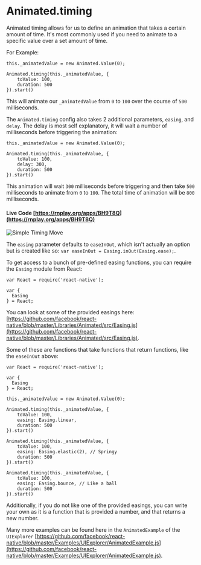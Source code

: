 # Animated.timing

Animated timing allows for us to define an animation that takes a certain amount of time. It's most commonly used if you need to animate to a specific value over a set amount of time.

For Example:
```
this._animatedValue = new Animated.Value(0);

Animated.timing(this._animatedValue, {
	toValue: 100,
	duration: 500
}).start()
```

This will animate our `_animatedValue` from `0` to `100` over the course of `500` milliseconds.

The `Animated.timing` config also takes 2 additional parameters, `easing`, and `delay`. The delay is most self explanatory, it will wait a number of milliseconds before triggering the animation:

```
this._animatedValue = new Animated.Value(0);

Animated.timing(this._animatedValue, {
	toValue: 100,
	delay: 300,
	duration: 500
}).start()
```

This animation will wait `300` milliseconds before triggering and then take `500` milliseconds to animate from `0` to `100`. The total time of animation will be `800` milliseconds.


#### Live Code [https://rnplay.org/apps/BH9T8Q](https://rnplay.org/apps/BH9T8Q)

![Simple Timing Move](images/SimpleTimingMove.gif)


The  `easing` parameter defaults to `easeInOut`, which isn't actually an option but is created like so: `var easeInOut = Easing.inOut(Easing.ease);`.

To get access to a bunch of pre-defined easing functions, you can require the `Easing` module from React:

```
var React = require('react-native');

var {
  Easing
} = React;
```

You can look at some of the provided easings here: [https://github.com/facebook/react-native/blob/master/Libraries/Animated/src/Easing.js](https://github.com/facebook/react-native/blob/master/Libraries/Animated/src/Easing.js).

Some of these are functions that take functions that return functions, like the `easeInOut` above:

```
var React = require('react-native');

var {
  Easing
} = React;

this._animatedValue = new Animated.Value(0);

Animated.timing(this._animatedValue, {
	toValue: 100,
	easing: Easing.linear,
	duration: 500
}).start()

Animated.timing(this._animatedValue, {
	toValue: 100,
	easing: Easing.elastic(2), // Springy
	duration: 500
}).start()

Animated.timing(this._animatedValue, {
	toValue: 100,
	easing: Easing.bounce, // Like a ball
	duration: 500
}).start()
```

Additionally, if you do not like one of the provided easings, you can write your own as it is a function that is provided a number, and that returns a new number.

Many more examples can be found here in the `AnimatedExample` of the `UIExplorer` [https://github.com/facebook/react-native/blob/master/Examples/UIExplorer/AnimatedExample.js](https://github.com/facebook/react-native/blob/master/Examples/UIExplorer/AnimatedExample.js).
